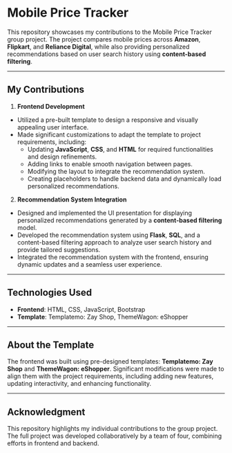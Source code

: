 # Mobile Price Tracker  

This repository showcases my contributions to the Mobile Price Tracker group project. The project compares mobile prices across **Amazon**, **Flipkart**, and **Reliance Digital**, while also providing personalized recommendations based on user search history using **content-based filtering**.  

---

## My Contributions  
1. **Frontend Development**  
 - Utilized a pre-built template to design a responsive and visually appealing user interface.  
 - Made significant customizations to adapt the template to project requirements, including:  
   - Updating **JavaScript**, **CSS**, and **HTML** for required functionalities and design refinements.  
   - Adding links to enable smooth navigation between pages.  
   - Modifying the layout to integrate the recommendation system.  
   - Creating placeholders to handle backend data and dynamically load personalized recommendations.  

2. **Recommendation System Integration**  
 - Designed and implemented the UI presentation for displaying personalized recommendations generated by a **content-based filtering** model.  
 - Developed the recommendation system using **Flask**, **SQL**, and a content-based filtering approach to analyze user search history and provide tailored suggestions.  
 - Integrated the recommendation system with the frontend, ensuring dynamic updates and a seamless user experience.  


---

## Technologies Used  
- **Frontend**: HTML, CSS, JavaScript, Bootstrap  
- **Template**: Templatemo: Zay Shop, ThemeWagon: eShopper

---

## About the Template  
The frontend was built using pre-designed templates: **Templatemo: Zay Shop** and **ThemeWagon: eShopper**. Significant modifications were made to align them with the project requirements, including adding new features, updating interactivity, and enhancing functionality.  

---

## Acknowledgment  
This repository highlights my individual contributions to the group project. The full project was developed collaboratively by a team of four, combining efforts in frontend and backend.  
